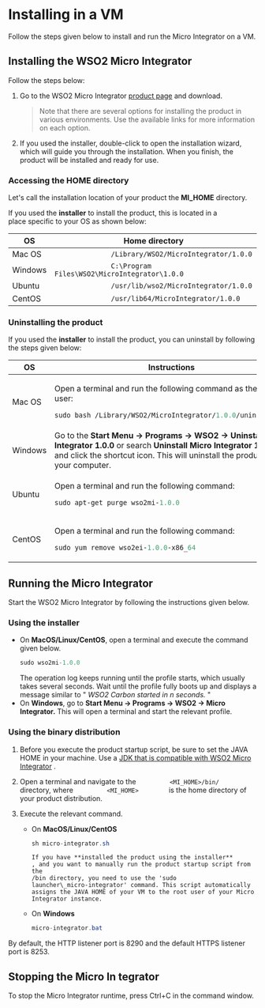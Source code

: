 # Installing in a VM

Follow the steps given below to install and run the Micro Integrator on
a VM.

## Installing the WSO2 Micro Integrator

Follow the steps below:

1.  Go to the WSO2 Micro Integrator [product page](https://wso2.com/integration/micro-integrator/) and download.

    > Note that there are several options for installing the product in
        various environments. Use the available links for more information
        on each option.
    

2.  If you used the installer, double-click to open the installation
    wizard, which will guide you through the installation. When you
    finish, the product will be installed and ready for use.

### Accessing the HOME directory

Let's call the installation location of your product the
**MI_HOME** directory.

If you used the **installer** to install the product, this is located in
a place specific to your OS as shown below:

<table style="width:100%;">
<colgroup>
<col style="width: 9%" />
<col style="width: 90%" />
</colgroup>
<thead>
<tr class="header">
<th>OS</th>
<th>Home directory</th>
</tr>
</thead>
<tbody>
<tr class="odd">
<td>Mac OS</td>
<td><code>              /Library/WSO2/MicroIntegrator/1.0.0             </code></td>
</tr>
<tr class="even">
<td>Windows</td>
<td><code>              C:\Program Files\WSO2\MicroIntegrator\1.0.0             </code></td>
</tr>
<tr class="odd">
<td>Ubuntu</td>
<td><code>              /usr/lib/wso2/MicroIntegrator/1.0.0             </code></td>
</tr>
<tr class="even">
<td>CentOS</td>
<td><code>              /usr/lib64/MicroIntegrator/1.0.0             </code></td>
</tr>
</tbody>
</table>

### Uninstalling the product

If you used the **installer** to install the product, you can uninstall
by following the steps given below:

<table>
<thead>
<tr class="header">
<th>OS</th>
<th>Instructions</th>
</tr>
</thead>
<tbody>
<tr class="odd">
<td>Mac OS</td>
<td><div class="content-wrapper">
<p>Open a terminal and run the following command as the root user:</p>
<div class="code panel pdl" style="border-width: 1px;">
<div class="codeContent panelContent pdl">
<div class="sourceCode" id="cb1" data-syntaxhighlighter-params="brush: java; gutter: false; theme: Confluence" data-theme="Confluence" style="brush: java; gutter: false; theme: Confluence"><pre class="sourceCode java"><code class="sourceCode java"><span id="cb1-1"><a href="#cb1-1"></a>sudo bash /Library/WSO2/MicroIntegrator/<span class="fl">1.0.</span><span class="dv">0</span>/uninstall.<span class="fu">sh</span></span></code></pre></div>
</div>
</div>
</div></td>
</tr>
<tr class="even">
<td>Windows</td>
<td>Go to the <strong>Start Menu -&gt; Programs -&gt; WSO2 -&gt; Uninstall Micro Integrator 1.0.0</strong> or search <strong>Uninstall Micro Integrator 1.0.0</strong> and click the shortcut icon. This will uninstall the product from your computer.</td>
</tr>
<tr class="odd">
<td>Ubuntu</td>
<td><div class="content-wrapper">
<p>Open a terminal and run the following command:</p>
<div class="code panel pdl" style="border-width: 1px;">
<div class="codeContent panelContent pdl">
<div class="sourceCode" id="cb2" data-syntaxhighlighter-params="brush: java; gutter: false; theme: Confluence" data-theme="Confluence" style="brush: java; gutter: false; theme: Confluence"><pre class="sourceCode java"><code class="sourceCode java"><span id="cb2-1"><a href="#cb2-1"></a>sudo apt-get purge wso2mi-<span class="fl">1.0.</span><span class="dv">0</span></span></code></pre></div>
</div>
</div>
</div></td>
</tr>
<tr class="even">
<td>CentOS</td>
<td><div class="content-wrapper">
<p>Open a terminal and run the following command:</p>
<div class="code panel pdl" style="border-width: 1px;">
<div class="codeContent panelContent pdl">
<div class="sourceCode" id="cb3" data-syntaxhighlighter-params="brush: java; gutter: false; theme: Confluence" data-theme="Confluence" style="brush: java; gutter: false; theme: Confluence"><pre class="sourceCode java"><code class="sourceCode java"><span id="cb3-1"><a href="#cb3-1"></a>sudo yum remove wso2ei-<span class="fl">1.0.</span><span class="dv">0</span>-x86_<span class="dv">64</span></span></code></pre></div>
</div>
</div>
</div></td>
</tr>
</tbody>
</table>

## Running the Micro Integrator

Start the WSO2 Micro Integrator by following the instructions given
below.

### Using the installer

* On **MacOS/Linux/CentOS**, open a terminal and execute the command given below.
  ``` java
  sudo wso2mi-1.0.0
  ```
  The operation log keeps running until the profile starts, which usually
       takes several seconds. Wait until the profile fully boots up and
       displays a message similar to " *WSO2 Carbon started in n seconds.* "
* On **Windows**, go to **Start Menu -\> Programs -\> WSO2 -\> Micro Integrator.** This
will open a terminal and start the relevant profile.

### Using the binary distribution

1.  Before you execute the product startup script, be sure to set the
    JAVA HOME in your machine. Use a [JDK that is compatible with WSO2
    Micro
    Integrator](https://docs.wso2.com/display/compatibility/Tested+Operating+Systems+and+JDKs)
    .
2.  Open a terminal and navigate to the
    `          <MI_HOME>/bin/         ` directory, where
    `          <MI_HOME>         ` is the home directory of your product
    distribution.
3.  Execute the relevant command.

    * On **MacOS/Linux/CentOS**
      ``` java
      sh micro-integrator.sh
      ```
          If you have **installed the product using the installer**
          , and you want to manually run the product startup script from the
          /bin directory, you need to use the 'sudo
          launcher\_micro-integrator' command. This script automatically
          assigns the JAVA HOME of your VM to the root user of your Micro
          Integrator instance.
    * On **Windows**
      ``` java
      micro-integrator.bat
      ```

By default, the HTTP listener port is 8290 and the default HTTPS
listener port is 8253.

## Stopping the Micro In tegrator

To stop the Micro Integrator runtime, press Ctrl+C in the command
window.
